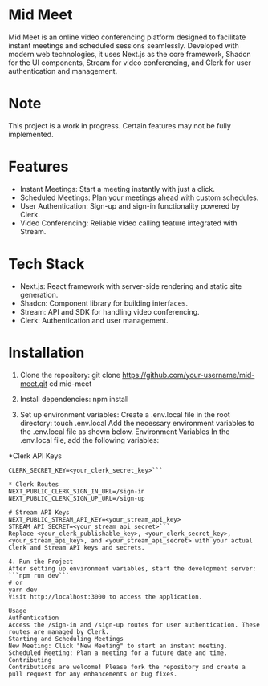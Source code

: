 # Mid Meet

Mid Meet is an online video conferencing platform designed to facilitate instant meetings and scheduled sessions seamlessly. Developed with modern web technologies, it uses Next.js as the core framework, Shadcn for the UI components, Stream for video conferencing, and Clerk for user authentication and management.

# Note
This project is a work in progress. Certain features may not be fully implemented.

# Features
* Instant Meetings: Start a meeting instantly with just a click.
* Scheduled Meetings: Plan your meetings ahead with custom schedules.
* User Authentication: Sign-up and sign-in functionality powered by Clerk.
* Video Conferencing: Reliable video calling feature integrated with Stream.

# Tech Stack
* Next.js: React framework with server-side rendering and static site generation.
* Shadcn: Component library for building interfaces.
* Stream: API and SDK for handling video conferencing.
* Clerk: Authentication and user management.

# Installation
1. Clone the repository:
git clone https://github.com/your-username/mid-meet.git
cd mid-meet

2. Install dependencies:
npm install

3. Set up environment variables:
Create a .env.local file in the root directory:
touch .env.local
Add the necessary environment variables to the .env.local file as shown below.
Environment Variables
In the .env.local file, add the following variables:

*Clerk API Keys
```NEXT_PUBLIC_CLERK_PUBLISHABLE_KEY=<your_clerk_publishable_key>
CLERK_SECRET_KEY=<your_clerk_secret_key>```

* Clerk Routes
NEXT_PUBLIC_CLERK_SIGN_IN_URL=/sign-in
NEXT_PUBLIC_CLERK_SIGN_UP_URL=/sign-up

# Stream API Keys
NEXT_PUBLIC_STREAM_API_KEY=<your_stream_api_key>
STREAM_API_SECRET=<your_stream_api_secret>```
Replace <your_clerk_publishable_key>, <your_clerk_secret_key>, <your_stream_api_key>, and <your_stream_api_secret> with your actual Clerk and Stream API keys and secrets.

4. Run the Project
After setting up environment variables, start the development server:
```npm run dev```
# or
yarn dev
Visit http://localhost:3000 to access the application.

Usage
Authentication
Access the /sign-in and /sign-up routes for user authentication. These routes are managed by Clerk.
Starting and Scheduling Meetings
New Meeting: Click "New Meeting" to start an instant meeting.
Scheduled Meeting: Plan a meeting for a future date and time.
Contributing
Contributions are welcome! Please fork the repository and create a pull request for any enhancements or bug fixes.